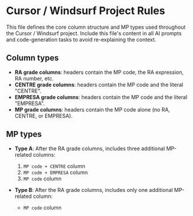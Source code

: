 # Cursor / Windsurf Project Rules

This file defines the core column structure and MP types used throughout the Cursor / Windsurf project. Include this file's content in all AI prompts and code-generation tasks to avoid re-explaining the context.

## Column types

* **RA grade columns**: headers contain the MP code, the RA expression, RA number, etc.
* **CENTRE grade columns**: headers contain the MP code and the literal "CENTRE".
* **EMPRESA grade columns**: headers contain the MP code and the literal "EMPRESA".
* **MP grade columns**: headers contain the MP code alone (no RA, CENTRE, or EMPRESA).

## MP types

* **Type A**: After the RA grade columns, includes three additional MP-related columns:

  1. `MP code + CENTRE` column
  2. `MP code + EMPRESA` column
  3. `MP code` column
* **Type B**: After the RA grade columns, includes only one additional MP-related column:

  * `MP code` column
